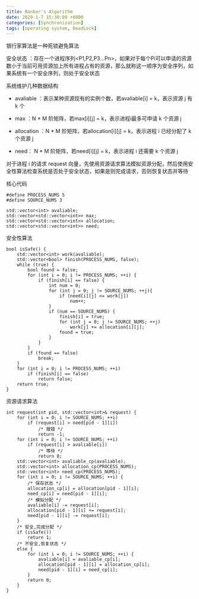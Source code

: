 ```yaml
---
title: Banker's Algorithm
date: 2020-1-7 15:30:00 +0800
categories: [Synchronization]
tags: [operating system, DeadLock]
---
```


银行家算法是一种死锁避免算法

安全状态 ：存在一个进程序列<P1,P2,P3...Pn>，如果对于每个Pi可以申请的资源数小于当前可用资源加上所有进程占有的资源，那么就称这一顺序为安全序列，如果系统有一个安全序列，则处于安全状态

系统维护几种数据结构
* avaliable ：表示某种资源现有的实例个数，若avaliable[i] = k，表示资源 j 有 k 个

* max ：N * M 阶矩阵，若max[i][j] = k，表示进程i最多可申请 k 个资源 j

* allocation ：N * M 阶矩阵，若allocation[i][j] = k，表示进程 i 已经分配了 k 个资源 j

* need： N * M 阶矩阵，若need[i][j] = k，表示进程 i 还需要 k 个资源 j

对于进程 i 的请求 request 向量，先使用资源请求算法模拟资源分配，然后使用安全性算法检查系统是否处于安全状态，如果是则完成请求，否则恢复状态并等待

核心代码
```
#define PROCESS_NUMS 5
#define SOURCE_NUMS 3

std::vector<int> avaliable;
std::vector<std::vector<int>> max;
std::vector<std::vector<int>> allocation;
std::vector<std::vector<int>> need;
```

安全性算法
```
bool isSafe() {
	std::vector<int> work(avaliable);
	std::vector<bool> finish(PROCESS_NUMS, false);
	while (true) {
		bool found = false;
		for (int i = 0; i != PROCESS_NUMS; ++i) {
			if (finish[i] == false) {
				int num = 0;
				for (int j = 0; j != SOURCE_NUMS; ++j){
					if (need[i][j] <= work[j])
						num++;
				}		
				if (num == SOURCE_NUMS) {
					finish[i] = true;
					for (int j = 0; j != SOURCE_NUMS; ++j)
						work[j] += allocation[i][j];
					found = true;
				}
			}
		}
		if (found == false)
			break;
	}
	for (int i = 0; i != PROCESS_NUMS; ++i)
		if (finish[i] == false)
			return false;
	return true;
}
```

资源请求算法
```
int request(int pid, std::vector<int>& request) {
	for (int i = 0; i != SOURCE_NUMS; ++i)
		if (request[i] > need[pid - 1][i])
			/* 报错 */
			return -1;
	for (int i = 0; i != SOURCE_NUMS; ++i)
		if (request[i] > avaliable[i])
			/* 等待 */
			return 0;
	std::vector<int> avaliable_cp(avaliable);
	std::vector<int> allocation_cp(PROCESS_NUMS);
	std::vector<int> need_cp(PROCESS_NUMS);
	for (int i = 0; i != SOURCE_NUMS; ++i) {
		/* 保存状态 */
		allocation_cp[i] = allocation[pid - 1][i];
		need_cp[i] = need[pid - 1][i];
		/* 模拟分配 */
		avaliable[i] -= request[i];
		allocation[pid - 1][i] += request[i];
		need[pid - 1][i] -= request[i];
	}
	/* 安全,完成分配 */
	if (isSafe())
		return 1;
	/* 不安全,恢复状态 */
	else {
		for (int i = 0; i != SOURCE_NUMS; ++i) {
			avaliable[i] = avaliable_cp[i];
			allocation[pid - 1][i] = allocation_cp[i];
			need[pid - 1][i] = need_cp[i];
		}
		return 0;
	}
}
```